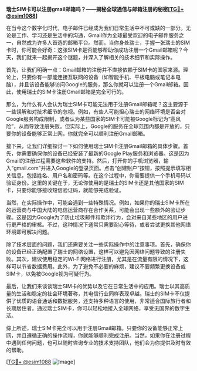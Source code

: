 **瑞士SIM卡可以注册gmail邮箱吗？——揭秘全球通信与邮箱注册的秘密[[TG💪+ @esim1088](https://t.me/s/esim1088)]**

在当今这个数字化时代，电子邮件已经成为我们日常生活中不可或缺的一部分。无论是工作、学习还是生活中的沟通，Gmail作为全球最受欢迎的电子邮件服务之一，自然成为许多人首选的邮箱平台。然而，当你身处瑞士，手握一张瑞士的SIM卡时，你可能会好奇：这张SIM卡是否能够帮助你成功注册一个Gmail邮箱呢？今天，我们就来一起揭开这个谜题，并深入了解相关的技术细节和实际操作。

首先，让我们明确一点：Gmail邮箱的注册并不直接依赖于SIM卡的国家来源。理论上，只要你有一部能连接互联网的设备（如智能手机、平板电脑或笔记本电脑），并且该设备能够访问Google的服务，那么你就可以注册一个Gmail邮箱。因此，使用瑞士的SIM卡注册Gmail邮箱是完全可行的。

那么，为什么有人会认为瑞士SIM卡可能无法用于注册Gmail邮箱呢？这主要源于一些误解和对技术细节的忽视。例如，有些人可能担心瑞士的网络环境是否会对Google服务构成限制，或者认为某些国家的SIM卡可能被Google标记为“高风险”，从而导致注册失败。但实际上，Google的服务在全球范围内都是开放的，只要你的设备能够正常上网，你就完全可以顺利注册Gmail邮箱。

接下来，让我们详细探讨一下如何使用瑞士SIM卡注册Gmail邮箱的具体步骤。首先，你需要确保你的设备已经安装了最新的Google Play服务和浏览器。这是因为Gmail的注册过程需要这些软件的支持。然后，打开你的手机浏览器，输入“gmail.com”并进入Google的登录页面。点击“创建账户”按钮，按照提示填写相关信息，包括姓名、用户名和密码等。在这个过程中，你需要提供一个手机号码以验证身份。这里的关键在于，无论你使用的是瑞士的SIM卡还是其他国家的SIM卡，只要你能够接收短信验证码，就能够完成验证。

当然，在实际操作中，可能会遇到一些特殊情况。例如，如果你的瑞士SIM卡所在的运营商与中国大陆的电信运营商存在合作关系，可能会出现一些额外的验证步骤。这是因为Google为了防止垃圾邮件和欺诈行为，会对来自某些地区的用户进行更严格的审核。不过，这种情况下通常只需要耐心等待，或者尝试更换其他网络环境即可解决问题。

除了技术层面的问题，我们还需要关注一些实际操作中的注意事项。首先，确保你的设备已经正确配置了瑞士的网络设置，这样可以避免因网络问题导致的注册失败。其次，建议使用稳定的Wi-Fi网络进行注册，尤其是在流量有限的情况下，这样可以节省数据费用。此外，为了避免不必要的麻烦，建议不要频繁更换设备或SIM卡，以免被Google视为可疑行为。

最后，让我们来谈谈瑞士SIM卡的优势以及它在日常生活中的应用。瑞士以其高质量的生活和稳定的社会环境著称，其电信行业同样表现卓越。瑞士的SIM卡不仅提供了优质的语音通话和数据服务，还支持多种语言的使用，非常适合国际旅行者和长期居住者。通过瑞士SIM卡，你可以轻松地接入全球网络，享受无国界的数字生活。

综上所述，瑞士SIM卡完全可以用于注册Gmail邮箱。只要你的设备能够正常上网，并且遵循正确的操作流程，你就能够顺利完成注册。当然，如果你在注册过程中遇到任何问题，也可以随时咨询专业的技术支持团队，他们会为你提供及时有效的帮助。

[[TG💪+ @esim1088](https://t.me/s/esim1088) ![Image](https://i.postimg.cc/4NQfJmqS/Snipaste-2025-05-13-00-14-12.png)]